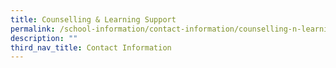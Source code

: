 ```yaml
---
title: Counselling & Learning Support
permalink: /school-information/contact-information/counselling-n-learning-support
description: ""
third_nav_title: Contact Information
---
```

